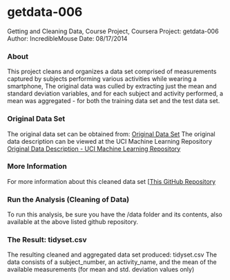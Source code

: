 getdata-006
===========

Getting and Cleaning Data, Course Project, Coursera Project: getdata-006
Author: IncredibleMouse
Date: 08/17/2014

### About
This project cleans and organizes a data set comprised of measurements 
captured by subjects performing various activities while wearing a smartphone, 
The original data was culled by extracting just the mean and standard 
deviation variables, and for each subject and activity performed, a mean
was aggregated - for both the training data set and the test data set.

### Original Data Set
The original data set can be obtained from: 
[Original Data Set](https://d396qusza40orc.cloudfront.net/getdata%2Fprojectfiles%2FUCI%20HAR%20Dataset.zip)
The original data description can be viewed at the UCI Machine Learning Repository
[Original Data Description - UCI Machine Learning Repository](http://archive.ics.uci.edu/ml/datasets/Human+Activity+Recognition+Using+Smartphones)

### More Information
For more information about this cleaned data set
[[This GitHub Repository](https://github.com/IncredibleMouse/getdata-006)

### Run the Analysis (Cleaning of Data)
To run this analysis, be sure you have the /data folder and its contents,
also available at the above listed github repository.

### The Result: tidyset.csv
The resulting cleaned and aggregated data set produced: tidyset.csv
The data consists of a subject_number, an activity_name, and the mean 
of the available measurements (for mean and std. deviation values only)
